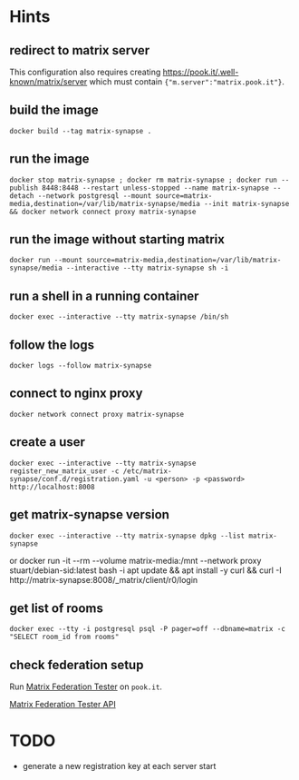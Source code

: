 # Hints

## redirect to matrix server
This configuration also requires creating
https://pook.it/.well-known/matrix/server which must contain
`{"m.server":"matrix.pook.it"}`.

## build the image
	docker build --tag matrix-synapse .
## run the image
	docker stop matrix-synapse ; docker rm matrix-synapse ; docker run --publish 8448:8448 --restart unless-stopped --name matrix-synapse --detach --network postgresql --mount source=matrix-media,destination=/var/lib/matrix-synapse/media --init matrix-synapse && docker network connect proxy matrix-synapse

## run the image without starting matrix

	docker run --mount source=matrix-media,destination=/var/lib/matrix-synapse/media --interactive --tty matrix-synapse sh -i  

## run a shell in a running container
	docker exec --interactive --tty matrix-synapse /bin/sh

## follow the logs
	docker logs --follow matrix-synapse

## connect to nginx proxy
	docker network connect proxy matrix-synapse

## create a user
	docker exec --interactive --tty matrix-synapse register_new_matrix_user -c /etc/matrix-synapse/conf.d/registration.yaml -u <person> -p <password> http://localhost:8008

## get matrix-synapse version
	docker exec --interactive --tty matrix-synapse dpkg --list matrix-synapse
or
    docker run -it --rm --volume matrix-media:/mnt --network proxy stuart/debian-sid:latest bash -i
    apt update && apt install -y curl && curl -I http://matrix-synapse:8008/_matrix/client/r0/login

## get list of rooms
    docker exec --tty -i postgresql psql -P pager=off --dbname=matrix -c "SELECT room_id from rooms"

## check federation setup
Run [Matrix Federation Tester](https://matrix.org/federationtester/) on `pook.it`.

[Matrix Federation Tester API](https://matrix.org/federationtester/api/report?server_name=pook.it)

# TODO
- generate a new registration key at each server start
